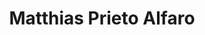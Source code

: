---
title: "Matthias Prieto Alfaro"
image: "images/team/generico-M.jpg"
jobtitle: "Ayudante - Curso Robótica"
category: estudiante
linkedinurl: ""
weight: 14
---